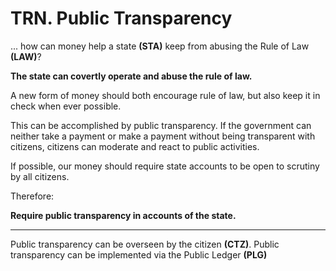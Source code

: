 # TRN. Public Transparency

... how can money help a state **(STA)** keep from abusing the Rule of Law **(LAW)**?

**The state can covertly operate and abuse the rule of law.**

A new form of money should both encourage rule of law, but also keep it in check when ever possible.

This can be accomplished by public transparency. If the government can neither take a payment or make a payment without being transparent with citizens, citizens can moderate and react to public activities.

If possible, our money should require state accounts to be open to scrutiny by all citizens.

Therefore:

**Require public transparency in accounts of the state.**

----------

Public transparency can be overseen by the citizen **(CTZ)**. Public transparency can be implemented via the Public Ledger **(PLG)**







